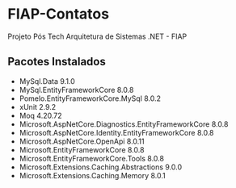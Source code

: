 # FIAP-Contatos
Projeto Pós Tech Arquitetura de Sistemas .NET - FIAP

## Pacotes Instalados
- MySql.Data 9.1.0
- MySql.EntityFrameworkCore 8.0.8
- Pomelo.EntityFrameworkCore.MySql 8.0.2
- xUnit 2.9.2
- Moq 4.20.72
- Microsoft.AspNetCore.Diagnostics.EntityFrameworkCore 8.0.8
- Microsoft.AspNetCore.Identity.EntityFrameworkCore 8.0.8
- Microsoft.AspNetCore.OpenApi 8.0.11
- Microsoft.EntityFrameworkCore 8.0.8
- Microsoft.EntityFrameworkCore.Tools 8.0.8
- Microsoft.Extensions.Caching.Abstractions 9.0.0
- Microsoft.Extensions.Caching.Memory 8.0.1
